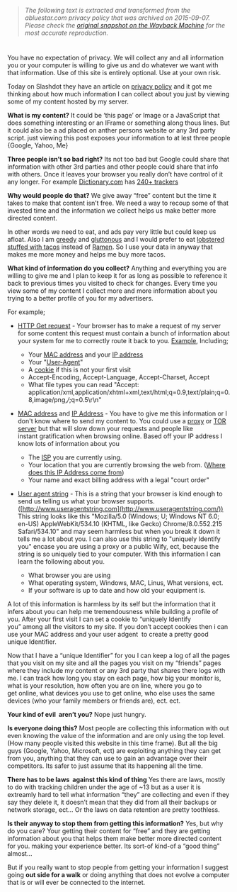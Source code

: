 > *The following text is extracted and transformed from the abluestar.com privacy policy that was archived on 2015-09-07. Please check the [original snapshot on the Wayback Machine](https://web.archive.org/web/20150907193734id_/http%3A//blog.abluestar.com/our-privacy-policy-we-sell-your-data-you-get-our-content-for-free-deal) for the most accurate reproduction.*

# 

You have no expectation of privacy. We will collect any and all information you or your computer is willing to give us and do whatever we want with that information. Use of this site is entirely optional. Use at your own risk.

Today on Slashdot they have an article on [privacy policy](http://yro.slashdot.org/story/10/12/09/1718255/The-First-Truly-Honest-Privacy-Policy?from=rss) and it got me thinking about how much information I can collect about you just by viewing some of my content hosted by my server.

**What is my content?** It could be ‘this page’ or Image or a JavaScript that does something interesting or an IFrame or something along thous lines. But it could also be a ad placed on anther persons website or any 3rd party script. just viewing this post exposes your information to at lest three people {Google, Yahoo, Me}

**Three people isn’t so bad right?** Its not too bad but Google could share that information with other 3rd parties and other people could share that info with others. Once it leaves your browser you really don’t have control of it any longer. For example [Dictionary.com](http://dictionary.reference.com/) has [240+ trackers](http://blogs.wsj.com/wtk/)

**Why would people do that?** We give away “free” content but the time it takes to make that content isn’t free. We need a way to recoup some of that invested time and the information we collect helps us make better more directed content.

In other words we need to eat, and ads pay very little but could keep us afloat. Also I am [greedy](http://en.wikipedia.org/wiki/Greed) and [gluttonous](http://en.wikipedia.org/wiki/Gluttony) and I would prefer to eat [lobstered stuffed with tacos](http://www.youtube.com/watch?v=0ikR1H3mh90) instead of [Ramen](http://en.wikipedia.org/wiki/Ramen). So I use your data in anyway that makes me more money and helps me buy more tacos.

**What kind of information do you collect?** Anything and everything you are willing to give me and I plan to keep it for as long as possible to reference it back to previous times you visited to check for changes. Every time you view some of my content I collect more and more information about you trying to a better profile of you for my advertisers.

For example;

  * [HTTP Get request](http://tools.ietf.org/html/rfc2616#page-53) \- Your browser has to make a request of my server for some content this request must contain a bunch of information about your system for me to correctly route it back to you. [Example](http://blog.abluestar.com/public/uploads/2010/12/GetRequest.txt), Including; 
    * Your [MAC address](http://en.wikipedia.org/wiki/MAC_address) and your [IP address](http://en.wikipedia.org/wiki/IP_address)
    * Your "[User-Agent](http://en.wikipedia.org/wiki/User_agent)"
    * A [cookie](http://en.wikipedia.org/wiki/HTTP_cookie) if this is not your first visit
    * Accept-Encoding, Accept-Language, Accept-Charset, Accept
    * What file types you can read "Accept: application/xml,application/xhtml+xml,text/html;q=0.9,text/plain;q=0.8,image/png,*/*;q=0.5\r\n"


  * [MAC address](http://en.wikipedia.org/wiki/MAC_address) and [IP Address](http://en.wikipedia.org/wiki/IP_address) \- You have to give me this information or I don't know where to send my content to. You could use a [proxy](http://en.wikipedia.org/wiki/Proxy_server) or [TOR server](http://www.torproject.org/) but that will slow down your requests and people like instant gratification when browsing online. Based off your IP address I know lots of information about you 
    * The [ISP](http://en.wikipedia.org/wiki/Internet_service_provider) you are currently using.
    * Your location that you are currently browsing the web from. ([Where does this IP Address come from](http://www.abluestar.com/utilities/what_is_my_ip/where_did_this_ip_addrss_come_from.php))
    * Your name and exact billing address with a legal "court order"
  * [User agent string](http://en.wikipedia.org/wiki/User_agent) \- This is a string that your browser is kind enough to send us telling us what your browser supports. ([http://www.useragentstring.com](http://www.useragentstring.com/)) This string looks like this "Mozilla/5.0 (Windows; U; Windows NT 6.0; en-US) AppleWebKit/534.10 (KHTML, like Gecko) Chrome/8.0.552.215 Safari/534.10" and may seem harmless but when you break it down it tells me a lot about you. I can also use this string to "uniquely Identify you" encase you are using a proxy or a public Wify, ect, because the string is so uniquely tied to your computer. With this information I can learn the following about you. 
    * What browser you are using
    * What operating system, Windows, MAC, Linus, What versions, ect.
    * If your software is up to date and how old your equipment is.



A lot of this information is harmless by its self but the information that it infers about you can help me tremendousness while building a profile of you. After your first visit I can set a cookie to “uniquely Identify you” among all the visitors to my site. If you don’t accept cookies then i can use your MAC address and your user adgent  to create a pretty good unique Identifier.

Now that I have a “unique Identifier” for you I can keep a log of all the pages that you visit on my site and all the pages you visit on my “friends” pages where they include my content or any 3rd party that shares there logs with me. I can track how long you stay on each page, how big your monitor is, what is your resolution, how often you are on line, where you go to get online, what devices you use to get online, who else uses the same devices (who your family members or friends are), ect. ect.

**Your kind of evil  aren’t you?** Nope just hungry.

**Is everyone doing this?** Most people are collecting this information with out even knowing the value of the information and are only using the top level. (How many people visited this website in this time frame). But all the big guys (Google, Yahoo, Microsoft, ect) are exploiting anything they can get from you, anything that they can use to gain an advantage over their competitors. Its safer to just assume that its happening all the time.

**There has to be laws  against this kind of thing** Yes there are laws, mostly to do with tracking children under the age of ~13 but as a user it is extreamly hard to tell what information “they” are collecting and even if they say they delete it, it doesn’t mean that they did from all their backups or network storage, ect… Or the laws on data retention are pretty toothless.

**Is their anyway to stop them from getting this information?** Yes, but why do you care? Your getting their content for “free” and they are getting information about you that helps them make better more directed content for you. making your experience better. Its sort-of kind-of a “good thing” almost…

But if you really want to stop people from getting your information I suggest going **out side for a walk** or doing anything that does not evolve a computer that is or will ever be connected to the internet.

